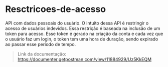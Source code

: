 # Resctricoes-de-acesso

API com dados pessoais do usuário. O intuito dessa API é restringir o acesso de usuários indevidos. Essa restrição é baseada na inclusão de um token para acesso. Esse token é gerado na criação da conta e cada vez que o usuário faz um login, o token tem uma hora de duração, sendo expirado ao passar esse período de tempo.


> Link da documentação: https://documenter.getpostman.com/view/11884929/Uz5KkEQM